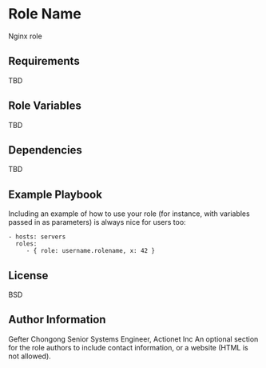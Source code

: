 Role Name
=========

 Nginx role

Requirements
------------

TBD

Role Variables
--------------

TBD

Dependencies
------------

TBD

Example Playbook
----------------

Including an example of how to use your role (for instance, with variables passed in as parameters) is always nice for users too:

    - hosts: servers
      roles:
         - { role: username.rolename, x: 42 }

License
-------

BSD

Author Information
------------------
Gefter Chongong
Senior Systems Engineer, Actionet Inc
An optional section for the role authors to include contact information, or a website (HTML is not allowed).
